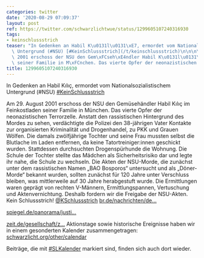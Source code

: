 ```yaml
---
categories: twitter
date: '2020-08-29 07:09:37'
layout: post
ref: https://twitter.com/schwarzlichtwue/status/1299605107240316930
tags:
- keinschlussstrich
teaser: "In Gedenken an Habil K\u0131l\u0131\xE7, ermordet vom Nationalsozialistischem\
  \ Untergrund (#NSU) [#KeinSchlussstrich](/t/keinschlussstrich)\n\n\n\nAm 29. August\
  \ 2001 erschoss der NSU den Gem\xFCseh\xE4ndler Habil K\u0131l\u0131\xE7 im Feinkostladen\
  \ seiner Familie in M\xFCnchen. Das vierte Opfer der neonazistischen Terrorzelle."
title: 1299605107240316930
---
```

In Gedenken an Habil Kılıç, ermordet vom Nationalsozialistischem Untergrund (#NSU) [#KeinSchlussstrich](/t/keinschlussstrich)



Am 29. August 2001 erschoss der NSU den Gemüsehändler Habil Kılıç im Feinkostladen seiner Familie in München. Das vierte Opfer der neonazistischen Terrorzelle.
Anstatt den rassistischen Hintergrund des Mordes zu sehen, verdächtigte die Polizei den 38-jährigen Vater Kontakte zur organisierten Kriminalität und Drogenhandel, zu PKK und Grauen Wölfen.
Die damals zwölfjährige Tochter und seine Frau mussten selbst die Blutlache im Laden entfernen, da keine Tatortreiniger:innen geschickt wurden.
Stattdessen durchsuchten Drogenspürhunde die Wohnung. Die Schule der Tochter stellte das Mädchen als Sicherheitsrisiko dar und legte ihr nahe, die Schule zu wechseln.
Die Akten der NSU-Morde, die zunächst unter dem rassistischen Namen „BAO Bosporos“ untersucht und als „Döner-Morde“ bekannt wurden, sollten zunächst für 120 Jahre unter Verschluss bleiben, was mittlerweile auf 30 Jahre herabgestuft wurde.
Die Ermittlungen waren geprägt von rechten V-Männern, Ermittlungspannen, Vertuschung und Aktenvernichtung. Deshalb fordern wir die Freigabe der NSU-Akten. Kein Schlussstrich! [@KSchlussstrich](https://twitter.com/KSchlussstrich)
[br.de/nachrichten/de…](https://www.br.de/nachrichten/deutschland-welt/gedenken-an-nsu-opfer-habil-kilic-versuch-gegen-das-vergessen,RaTAwVN)

[spiegel.de/panorama/justi…](https://www.spiegel.de/panorama/justiz/nsu-prozess-nebenklageanwaeltin-schildert-folgen-der-tat-a-1192288.html)

[zeit.de/gesellschaft/z…](https://www.zeit.de/gesellschaft/zeitgeschehen/2013-07/nsu-prozess-kilic-zschaepe)
Aktionstage sowie historische Ereignisse haben wir in einem gesonderten Kalender zusammengetragen: [schwarzlicht.org/other/calendar](https://schwarzlicht.org/other/calendar)



Beiträge, die mit [#SLKalender](/t/slkalender) markiert sind, finden sich auch dort wieder.